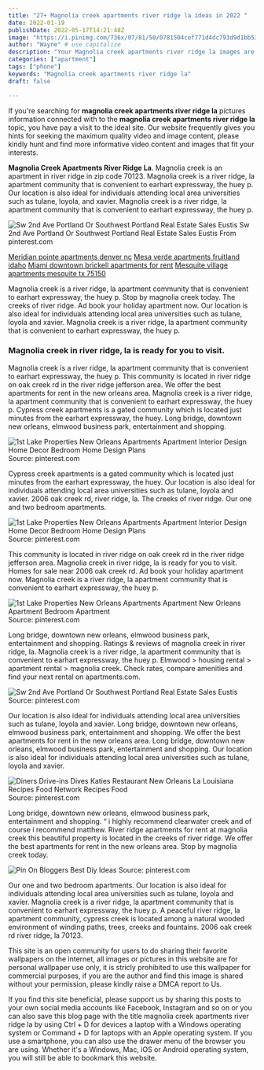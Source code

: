 ```yaml
---
title: "27+ Magnolia creek apartments river ridge la ideas in 2022 "
date: 2022-01-19
publishDate: 2022-05-17T14:21:48Z
image: "https://i.pinimg.com/736x/07/81/50/0781504cef771d4dc793d9d1bb53a73f--hallway-ideas-small-front-entryway-ideas-entrance.jpg"
author: "Wayne" # use capitalize
description: "Your Magnolia creek apartments river ridge la images are ready in this website. Magnolia creek apartments river ridge la are a topic that is being searched for and liked by netizens today. You can Download the Magnolia creek apartments river ridge la files here. Get all royalty-free images."
categories: ["apartment"]
tags: ["phone"]
keywords: "Magnolia creek apartments river ridge la"
draft: false

---
```


If you're searching for **magnolia creek apartments river ridge la** pictures information connected with to the **magnolia creek apartments river ridge la** topic, you have pay a visit to the ideal  site.  Our website frequently  gives you  hints  for seeking  the maximum  quality video and image  content, please kindly hunt and find more informative video content and images  that fit your interests.

**Magnolia Creek Apartments River Ridge La**. Magnolia creek is an apartment in river ridge in zip code 70123. Magnolia creek is a river ridge, la apartment community that is convenient to earhart expressway, the huey p. Our location is also ideal for individuals attending local area universities such as tulane, loyola, and xavier. Magnolia creek is a river ridge, la apartment community that is convenient to earhart expressway, the huey p.

![Sw 2nd Ave Portland Or Southwest Portland Real Estate Sales Eustis](https://i.pinimg.com/736x/9f/74/5b/9f745b2a2ec9aafe5c1e0d663ff9e28a.jpg "Sw 2nd Ave Portland Or Southwest Portland Real Estate Sales Eustis")
Sw 2nd Ave Portland Or Southwest Portland Real Estate Sales Eustis From pinterest.com

[Meridian pointe apartments denver nc](/meridian-pointe-apartments-denver-nc/)
[Mesa verde apartments fruitland idaho](/mesa-verde-apartments-fruitland-idaho/)
[Miami downtown brickell apartments for rent](/miami-downtown-brickell-apartments-for-rent/)
[Mesquite village apartments mesquite tx 75150](/mesquite-village-apartments-mesquite-tx-75150/)

Magnolia creek is a river ridge, la apartment community that is convenient to earhart expressway, the huey p. Stop by magnolia creek today. The creeks of river ridge. Ad book your holiday apartment now. Our location is also ideal for individuals attending local area universities such as tulane, loyola and xavier. Magnolia creek is a river ridge, la apartment community that is convenient to earhart expressway, the huey p.

### Magnolia creek in river ridge, la is ready for you to visit.

Magnolia creek is a river ridge, la apartment community that is convenient to earhart expressway, the huey p. This community is located in river ridge on oak creek rd in the river ridge jefferson area. We offer the best apartments for rent in the new orleans area. Magnolia creek is a river ridge, la apartment community that is convenient to earhart expressway, the huey p. Cypress creek apartments is a gated community which is located just minutes from the earhart expressway, the huey. Long bridge, downtown new orleans, elmwood business park, entertainment and shopping.


![1st Lake Properties New Orleans Apartments Apartment Interior Design Home Decor Bedroom Home Design Plans](https://i.pinimg.com/150x150/93/32/0e/93320e0577fdbcbc4b662789a3cb4b34.jpg "1st Lake Properties New Orleans Apartments Apartment Interior Design Home Decor Bedroom Home Design Plans")
Source: pinterest.com

Cypress creek apartments is a gated community which is located just minutes from the earhart expressway, the huey. Our location is also ideal for individuals attending local area universities such as tulane, loyola and xavier. 2006 oak creek rd, river ridge, la. The creeks of river ridge. Our one and two bedroom apartments.

![1st Lake Properties New Orleans Apartments Apartment Interior Design Home Decor Bedroom Home Design Plans](https://i.pinimg.com/originals/b5/80/e3/b580e3ce69bdba95cb4e3b04b2b99421.jpg "1st Lake Properties New Orleans Apartments Apartment Interior Design Home Decor Bedroom Home Design Plans")
Source: pinterest.com

This community is located in river ridge on oak creek rd in the river ridge jefferson area. Magnolia creek in river ridge, la is ready for you to visit. Homes for sale near 2006 oak creek rd. Ad book your holiday apartment now. Magnolia creek is a river ridge, la apartment community that is convenient to earhart expressway, the huey p.

![1st Lake Properties New Orleans Apartments Apartment New Orleans Apartment Bedroom Apartment](https://i.pinimg.com/originals/0c/53/d9/0c53d908798a7e209bd9a87df182fdfb.jpg "1st Lake Properties New Orleans Apartments Apartment New Orleans Apartment Bedroom Apartment")
Source: pinterest.com

Long bridge, downtown new orleans, elmwood business park, entertainment and shopping. Ratings &amp; reviews of magnolia creek in river ridge, la. Magnolia creek is a river ridge, la apartment community that is convenient to earhart expressway, the huey p. Elmwood &gt; housing rental &gt; apartment rental &gt; magnolia creek. Check rates, compare amenities and find your next rental on apartments.com.

![Sw 2nd Ave Portland Or Southwest Portland Real Estate Sales Eustis](https://i.pinimg.com/736x/9f/74/5b/9f745b2a2ec9aafe5c1e0d663ff9e28a.jpg "Sw 2nd Ave Portland Or Southwest Portland Real Estate Sales Eustis")
Source: pinterest.com

Our location is also ideal for individuals attending local area universities such as tulane, loyola and xavier. Long bridge, downtown new orleans, elmwood business park, entertainment and shopping. We offer the best apartments for rent in the new orleans area. Long bridge, downtown new orleans, elmwood business park, entertainment and shopping. Our location is also ideal for individuals attending local area universities such as tulane, loyola and xavier.

![Diners Drive-ins Dives Katies Restaurant New Orleans La Louisiana Recipes Food Network Recipes Food](https://i.pinimg.com/736x/42/55/89/425589406669019e37450e868a7859cd--bottomless-mimosas-seafood-recipes.jpg "Diners Drive-ins Dives Katies Restaurant New Orleans La Louisiana Recipes Food Network Recipes Food")
Source: pinterest.com

Long bridge, downtown new orleans, elmwood business park, entertainment and shopping. “ i highly recommend clearwater creek and of course i recommend matthew. River ridge apartments for rent at magnolia creek this beautiful property is located in the creeks of river ridge. We offer the best apartments for rent in the new orleans area. Stop by magnolia creek today.

![Pin On Bloggers Best Diy Ideas](https://i.pinimg.com/736x/07/81/50/0781504cef771d4dc793d9d1bb53a73f--hallway-ideas-small-front-entryway-ideas-entrance.jpg "Pin On Bloggers Best Diy Ideas")
Source: pinterest.com

Our one and two bedroom apartments. Our location is also ideal for individuals attending local area universities such as tulane, loyola and xavier. Magnolia creek is a river ridge, la apartment community that is convenient to earhart expressway, the huey p. A peaceful river ridge, la apartment community, cypress creek is located among a natural wooded environment of winding paths, trees, creeks and fountains. 2006 oak creek rd river ridge, la 70123.

This site is an open community for users to do sharing their favorite wallpapers on the internet, all images or pictures in this website are for personal wallpaper use only, it is stricly prohibited to use this wallpaper for commercial purposes, if you are the author and find this image is shared without your permission, please kindly raise a DMCA report to Us.

If you find this site beneficial, please support us by sharing this posts to your own social media accounts like Facebook, Instagram and so on or you can also save this blog page with the title magnolia creek apartments river ridge la by using Ctrl + D for devices a laptop with a Windows operating system or Command + D for laptops with an Apple operating system. If you use a smartphone, you can also use the drawer menu of the browser you are using. Whether it's a Windows, Mac, iOS or Android operating system, you will still be able to bookmark this website.
